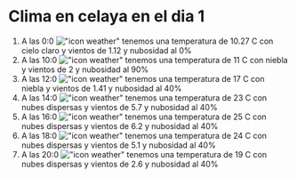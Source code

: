 # Clima en celaya en el dia 1

1. A las 0:0 !["icon weather"](http://openweathermap.org/img/w/01n.png) tenemos una temperatura de 10.27 C con cielo claro y  vientos de 1.12 y nubosidad al 0%
1. A las 10:0 !["icon weather"](http://openweathermap.org/img/w/50d.png) tenemos una temperatura de 11 C con niebla y  vientos de 2 y nubosidad al 90%
1. A las 12:0 !["icon weather"](http://openweathermap.org/img/w/50d.png) tenemos una temperatura de 17 C con niebla y  vientos de 1.41 y nubosidad al 40%
1. A las 14:0 !["icon weather"](http://openweathermap.org/img/w/03d.png) tenemos una temperatura de 23 C con nubes dispersas y  vientos de 5.7 y nubosidad al 40%
1. A las 16:0 !["icon weather"](http://openweathermap.org/img/w/03d.png) tenemos una temperatura de 25 C con nubes dispersas y  vientos de 6.2 y nubosidad al 40%
1. A las 18:0 !["icon weather"](http://openweathermap.org/img/w/03d.png) tenemos una temperatura de 24 C con nubes dispersas y  vientos de 5.1 y nubosidad al 40%
1. A las 20:0 !["icon weather"](http://openweathermap.org/img/w/03n.png) tenemos una temperatura de 19 C con nubes dispersas y  vientos de 2.6 y nubosidad al 40%
